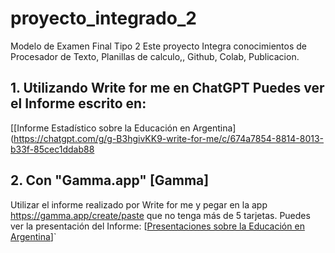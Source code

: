 # proyecto_integrado_2
Modelo de Examen Final Tipo 2 Este proyecto Integra conocimientos de Procesador de Texto, Planillas de calculo,, Github, Colab, Publicacion.


## 1. Utilizando Write for me en ChatGPT Puedes ver el Informe escrito en:

[[Informe Estadístico sobre la Educación en Argentina](https://chatgpt.com/g/g-B3hgivKK9-write-for-me/c/674a7854-8814-8013-b33f-85cec1ddab88

## 2. Con "Gamma.app" [Gamma]

Utilizar el informe realizado por Write for me y pegar en la app https://gamma.app/create/paste que no tenga más de 5 tarjetas.
Puedes ver la presentación del Informe: [[Presentaciones sobre la Educación en Argentina](https://gamma.app/docs/Analisis-del-Desempeno-Academico-en-Argentina-4milhu0gmayc4uw)]`
